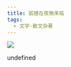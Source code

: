 ```yaml
---
title: 狐狸在夜晚来临
tags:
  - 文学-散文杂著
---
```


![](https://cdn.weread.qq.com/weread/cover/30/YueWen_41100358/s_YueWen_41100358.jpg)

undefined
